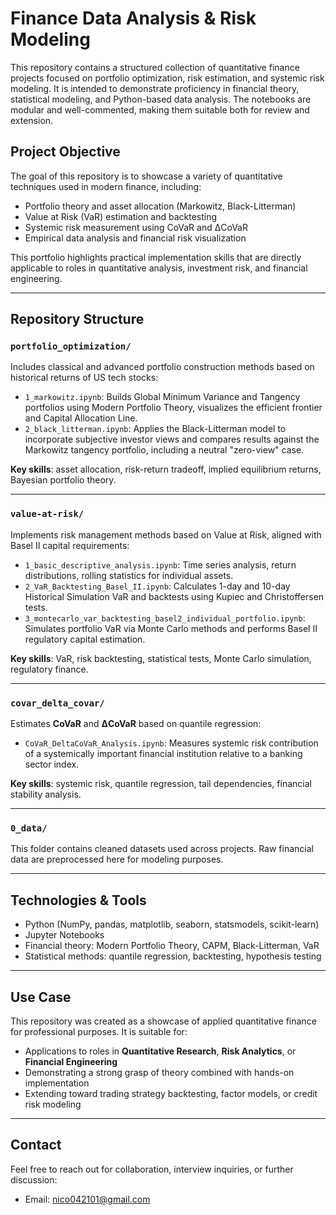 #  Finance Data Analysis & Risk Modeling

This repository contains a structured collection of quantitative finance projects focused on portfolio optimization, risk estimation, and systemic risk modeling. It is intended to demonstrate proficiency in financial theory, statistical modeling, and Python-based data analysis. The notebooks are modular and well-commented, making them suitable both for review and extension.

##  Project Objective

The goal of this repository is to showcase a variety of quantitative techniques used in modern finance, including:

- Portfolio theory and asset allocation (Markowitz, Black-Litterman)
- Value at Risk (VaR) estimation and backtesting
- Systemic risk measurement using CoVaR and ΔCoVaR
- Empirical data analysis and financial risk visualization

This portfolio highlights practical implementation skills that are directly applicable to roles in quantitative analysis, investment risk, and financial engineering.

---

##  Repository Structure

### `portfolio_optimization/`

Includes classical and advanced portfolio construction methods based on historical returns of US tech stocks:

- `1_markowitz.ipynb`: Builds Global Minimum Variance and Tangency portfolios using Modern Portfolio Theory, visualizes the efficient frontier and Capital Allocation Line.
- `2_black_litterman.ipynb`: Applies the Black-Litterman model to incorporate subjective investor views and compares results against the Markowitz tangency portfolio, including a neutral "zero-view" case.

**Key skills**: asset allocation, risk-return tradeoff, implied equilibrium returns, Bayesian portfolio theory.

---

### `value-at-risk/`

Implements risk management methods based on Value at Risk, aligned with Basel II capital requirements:

- `1_basic_descriptive_analysis.ipynb`: Time series analysis, return distributions, rolling statistics for individual assets.
- `2_VaR_Backtesting_Basel_II.ipynb`: Calculates 1-day and 10-day Historical Simulation VaR and backtests using Kupiec and Christoffersen tests.
- `3_montecarlo_var_backtesting_basel2_individual_portfolio.ipynb`: Simulates portfolio VaR via Monte Carlo methods and performs Basel II regulatory capital estimation.

**Key skills**: VaR, risk backtesting, statistical tests, Monte Carlo simulation, regulatory finance.

---

### `covar_delta_covar/`

Estimates **CoVaR** and **ΔCoVaR** based on quantile regression:

- `CoVaR_DeltaCoVaR_Analysis.ipynb`: Measures systemic risk contribution of a systemically important financial institution relative to a banking sector index.

**Key skills**: systemic risk, quantile regression, tail dependencies, financial stability analysis.

---

### `0_data/`

This folder contains cleaned datasets used across projects. Raw financial data are preprocessed here for modeling purposes.

---

##  Technologies & Tools

- Python (NumPy, pandas, matplotlib, seaborn, statsmodels, scikit-learn)
- Jupyter Notebooks
- Financial theory: Modern Portfolio Theory, CAPM, Black-Litterman, VaR
- Statistical methods: quantile regression, backtesting, hypothesis testing

---

##  Use Case

This repository was created as a showcase of applied quantitative finance for professional purposes. It is suitable for:

- Applications to roles in **Quantitative Research**, **Risk Analytics**, or **Financial Engineering**
- Demonstrating a strong grasp of theory combined with hands-on implementation
- Extending toward trading strategy backtesting, factor models, or credit risk modeling

---

##  Contact

Feel free to reach out for collaboration, interview inquiries, or further discussion:

- Email: nico042101@gmail.com
